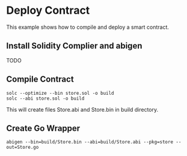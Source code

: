# Deploy Contract

This example shows how to compile and deploy a smart contract.

## Install Solidity Complier and abigen

TODO

## Compile Contract

```
solc --optimize --bin store.sol -o build
solc --abi store.sol -o build
```

This will create files Store.abi and Store.bin in build directory.

## Create Go Wrapper

```
abigen --bin=build/Store.bin --abi=build/Store.abi --pkg=store --out=Store.go
```
